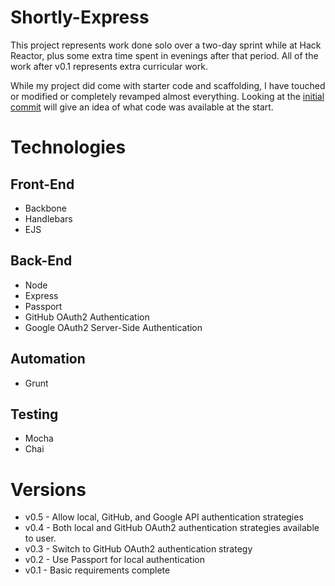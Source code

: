 # Shortly-Express

This project represents work done solo over a two-day sprint while at Hack Reactor, plus some extra time spent in evenings after that period. All of the work after v0.1 represents extra curricular work.

While my project did come with starter code and scaffolding, I have touched or modified or completely revamped almost everything. Looking at the [initial commit](https://github.com/AndrewSouthpaw/shortly-express/commit/260b74bd4716b09d9a579f9089bfba40e35f651b) will give an idea of what code was available at the start.

# Technologies

## Front-End

* Backbone
* Handlebars
* EJS

## Back-End

* Node
* Express
* Passport
* GitHub OAuth2 Authentication
* Google OAuth2 Server-Side Authentication

## Automation

* Grunt

## Testing

* Mocha
* Chai

# Versions

* v0.5 - Allow local, GitHub, and Google API authentication strategies
* v0.4 - Both local and GitHub OAuth2 authentication strategies available to user.
* v0.3 - Switch to GitHub OAuth2 authentication strategy
* v0.2 - Use Passport for local authentication
* v0.1 - Basic requirements complete
